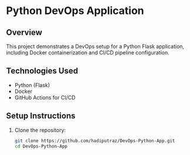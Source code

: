 # Python DevOps Application

## Overview

This project demonstrates a DevOps setup for a Python Flask application, including Docker containerization and CI/CD pipeline configuration.

## Technologies Used

- Python (Flask)
- Docker
- GitHub Actions for CI/CD

## Setup Instructions

1. Clone the repository:
   ```bash
   git clone https://github.com/hadiputraz/DevOps-Python-App.git
   cd DevOps-Python-App
   ```
